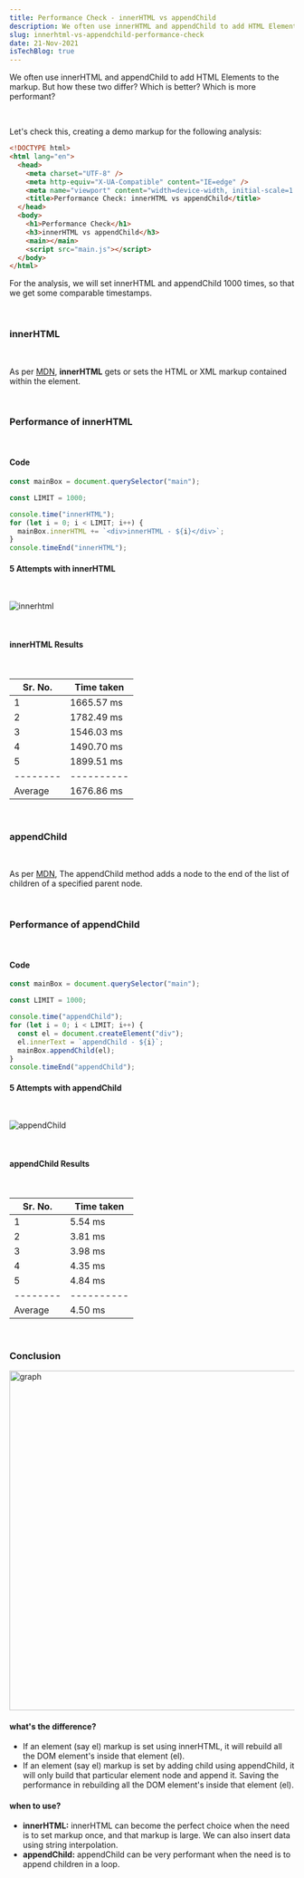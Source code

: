 ```yaml
---
title: Performance Check - innerHTML vs appendChild
description: We often use innerHTML and appendChild to add HTML Elements to the markup. But how these two differ?
slug: innerhtml-vs-appendchild-performance-check
date: 21-Nov-2021
isTechBlog: true
---
```


We often use innerHTML and appendChild to add HTML Elements to the markup. But how these two differ? Which is better? Which is more performant?

<br />

Let's check this, creating a demo markup for the following analysis:

```html
<!DOCTYPE html>
<html lang="en">
  <head>
    <meta charset="UTF-8" />
    <meta http-equiv="X-UA-Compatible" content="IE=edge" />
    <meta name="viewport" content="width=device-width, initial-scale=1.0" />
    <title>Performance Check: innerHTML vs appendChild</title>
  </head>
  <body>
    <h1>Performance Check</h1>
    <h3>innerHTML vs appendChild</h3>
    <main></main>
    <script src="main.js"></script>
  </body>
</html>
```

For the analysis, we will set innerHTML and appendChild 1000 times, so that we get some comparable timestamps.

<br />

### innerHTML

<br />

As per [MDN](https://developer.mozilla.org/en-US/docs/Web/API/Element/innerHTML), **innerHTML** gets or sets the HTML or XML markup contained within the element.

<br />

### Performance of innerHTML

<br />

#### Code

```javascript
const mainBox = document.querySelector("main");

const LIMIT = 1000;

console.time("innerHTML");
for (let i = 0; i < LIMIT; i++) {
  mainBox.innerHTML += `<div>innerHTML - ${i}</div>`;
}
console.timeEnd("innerHTML");
```

#### 5 Attempts with innerHTML

<br />

![innerhtml](https://user-images.githubusercontent.com/43666833/142770313-d689a97a-ec65-48c9-a533-9231890b331c.gif)

<br />

#### innerHTML Results

<br />

| Sr. No.  | Time taken |
| -------- | ---------- |
| 1        | 1665.57 ms |
| 2        | 1782.49 ms |
| 3        | 1546.03 ms |
| 4        | 1490.70 ms |
| 5        | 1899.51 ms |
| -------- | ---------- |
| Average  | 1676.86 ms |

<br />

### appendChild

<br />

As per [MDN](https://developer.mozilla.org/en-US/docs/Web/API/Node/appendChild), The appendChild method adds a node to the end of the list of children of a specified parent node.

<br />

### Performance of appendChild

<br />

#### Code

```javascript
const mainBox = document.querySelector("main");

const LIMIT = 1000;

console.time("appendChild");
for (let i = 0; i < LIMIT; i++) {
  const el = document.createElement("div");
  el.innerText = `appendChild - ${i}`;
  mainBox.appendChild(el);
}
console.timeEnd("appendChild");
```

#### 5 Attempts with appendChild

<br />

![appendChild](https://user-images.githubusercontent.com/43666833/142770696-c1a0f8a4-3354-4594-bdcc-777170aca3bc.gif)

<br />

#### appendChild Results

<br />

| Sr. No.  | Time taken |
| -------- | ---------- |
| 1        | 5.54 ms    |
| 2        | 3.81 ms    |
| 3        | 3.98 ms    |
| 4        | 4.35 ms    |
| 5        | 4.84 ms    |
| -------- | ---------- |
| Average  | 4.50 ms    |

<br />

### Conclusion

<img src='https://user-images.githubusercontent.com/43666833/142771070-246ce46a-f723-44dc-8ff5-2f3f519a74fb.png' alt='graph' width='600px'>

#### what's the difference?

- If an element (say el) markup is set using innerHTML, it will rebuild all the DOM element's inside that element (el).
- If an element (say el) markup is set by adding child using appendChild, it will only build that particular element node and append it. Saving the performance in rebuilding all the DOM element's inside that element (el).

#### when to use?

- **innerHTML:** innerHTML can become the perfect choice when the need is to set markup once, and that markup is large. We can also insert data using string interpolation.
- **appendChild:** appendChild can be very performant when the need is to append children in a loop.
